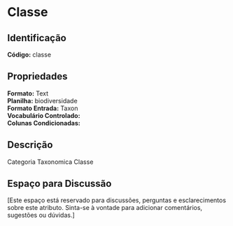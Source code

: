 # Classe

## Identificação
**Código:** classe

## Propriedades
**Formato:** Text  
**Planilha:** biodiversidade  
**Formato Entrada:** Taxon  
**Vocabulário Controlado:**   
**Colunas Condicionadas:**   

## Descrição
Categoria Taxonomica Classe

## Espaço para Discussão
[Este espaço está reservado para discussões, perguntas e esclarecimentos sobre este atributo. Sinta-se à vontade para adicionar comentários, sugestões ou dúvidas.]
